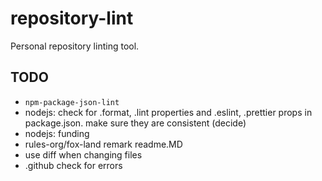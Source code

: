 # repository-lint

Personal repository linting tool.

## TODO

- `npm-package-json-lint`
- nodejs: check for .format, .lint properties and .eslint, .prettier props in package.json. make sure they are consistent (decide)
- nodejs: funding
- rules-org/fox-land remark readme.MD
- use diff when changing files
- .github check for errors
